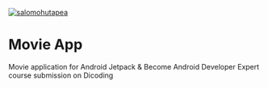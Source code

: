 [![salomohutapea](https://circleci.com/gh/salomohutapea/movie-app.svg?style=svg)](https://circleci.com/gh/salomohutapea/movie-app)

# Movie App
Movie application for Android Jetpack & Become Android Developer Expert course submission on Dicoding
